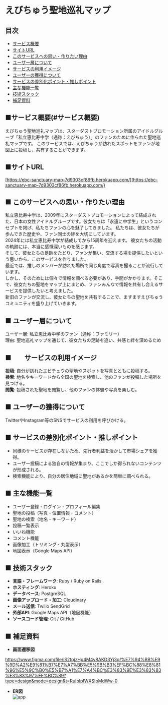 # えびちゅう聖地巡礼マップ
  
  
## 目次  
- [サービス概要](#サービス概要)  
- [サイトURL](#サイトurl)  
- [このサービスへの思い・作りたい理由](#このサービスへの思い作りたい理由)  
- [ユーザー層について](#ユーザー層について)  
- [サービスの利用イメージ](#サービスの利用イメージ)  
- [ユーザーの獲得について](#ユーザーの獲得について)  
- [サービスの差別化ポイント・推しポイント](#サービスの差別化ポイント推しポイント)  
- [主な機能一覧](#主な機能一覧)  
- [技術スタック](#技術スタック)  
- [補足資料](#補足資料)  
   
  
## ■サービス概要(#サービス概要)
えびちゅう聖地巡礼マップは、スターダストプロモーション所属のアイドルグループ「私立恵比寿中学（通称：えびちゅう）」のファンのために作られた聖地巡礼マップです。
このサービスでは、えびちゅうが訪れたスポットをファンが地図上に投稿し、共有することができます。  
  
  
## ■サイトURL
[https://ebc-sanctuary-map-7d9303cf86fb.herokuapp.com/](https://ebc-sanctuary-map-7d9303cf86fb.herokuapp.com/)
  
  
## ■ このサービスへの思い・作りたい理由
私立恵比寿中学は、2009年にスターダストプロモーションによって結成された、日本の女性アイドルグループです。彼女たちは「永遠に中学生」というコンセプトを掲げ、私たちファンの心を魅了してきました。
私たちは、彼女たちが歩んできた歴史や、ファン同士の絆を大切にしています。  
2024年には私立恵比寿中学が結成してから15周年を迎えます。
彼女たちの活動の軌跡には、本当に感慨深いものを感じます。  
そして、彼女たちの足跡をたどり、ファンが集い、交流する場を提供したいという思いから、このサービスを作りました。  
最近では、推しのメンバーが訪れた場所で同じ角度で写真を撮ることが流行しています。  
しかし、そのためには個々で情報を調べる必要があり、手間がかかります。そこで、彼女たちの聖地をマップ上にまとめ、ファンみんなで情報を共有し合えるサービスを提供したいと考えました。  
新旧のファンが交流し、彼女たちの聖地を共有することで、ますますえびちゅうコミュニティを盛り上げていきます。  
  
  
## ■ ユーザー層について
ユーザー層: 私立恵比寿中学のファン（通称：ファミリー）  
理由: 聖地巡礼マップを通じて、彼女たちの足跡を追い、共感と絆を深めるため  
  
  
## ■　　サービスの利用イメージ  
**投稿**:
     自分が訪れたエビチュウの聖地やスポットを写真とともに投稿する。    
**検索**:
     地名やキーワードから全国の聖地を検索し、他のファンが投稿した場所を見つける。    
**閲覧**:
     投稿された聖地を閲覧し、他のファンの体験や写真を楽しむ。    
  
  
## ■ ユーザーの獲得について  
TwitterやInstagram等のSNSでサービスの利用を呼びかける。  
  
  
## ■ サービスの差別化ポイント・推しポイント  
* 同様のサービスが存在しないため、先行者利益を活かして市場シェアを獲得。  
* ユーザー投稿による独自の情報が集まり、ここでしか得られないコンテンツが形成される。​    
* 検索機能により、自分の居住地域に聖地があるかを簡単に調べられる。  
  
  
## ■ 主な機能一覧  
* ユーザー登録・ログイン・プロフィール編集​  
* 聖地の投稿（写真・位置情報・コメント）​  
* 聖地の検索（地名・キーワード）​  
* 投稿一覧表示​  
* いいね機能​  
* コメント機能  
* 画像加工（トリミング・丸型表示）​  
* 地図表示（Google Maps API）​  
  
  
## ■ 技術スタック  
* **言語・フレームワーク**: Ruby / Ruby on Rails​  
* **ホスティング**: Heroku  
* **データベース**: PostgreSQL​  
* **画像アップロード・加工**: Cloudinary   
* **メール送信**: Twilio SendGrid  
* **外部API**: Google Maps API（地図機能）​  
* **ソースコード管理**: Git / GitHub​  
  
  
## ■ 補足資料  
* **画面遷移図**  

https://www.figma.com/file/iS2tpjzHg4M4v8AKD3Yj3q/%E7%94%BB%E9%9D%A2%E9%81%B7%E7%A7%BB%E5%9B%B3%EF%BC%88%E8%81%96%E5%9C%B0%E5%B7%A1%E7%A4%BC%E3%83%9E%E3%83%83%E3%83%97%EF%BC%89?type=design&mode=design&t=RuIpIpIWXSIpMdWw-0  
  
    
* **ER図**  
![app](https://github.com/denryuuu/newproject/assets/138588277/40b6e359-9d16-41cf-99e2-02ad3167d8b3)  

